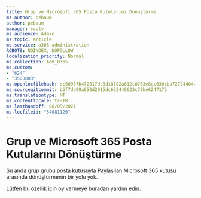 ```yaml
---
title: Grup ve Microsoft 365 Posta Kutularını Dönüştürme
ms.author: pebaum
author: pebaum
manager: scotv
ms.audience: Admin
ms.topic: article
ms.service: o365-administration
ROBOTS: NOINDEX, NOFOLLOW
localization_priority: Normal
ms.collection: Adm_O365
ms.custom:
- "624"
- "3500003"
ms.openlocfilehash: dc50957b472817dc0d18782a812c8763e8ec630cba72724464a920596abaf950
ms.sourcegitcommit: b5f7da89a650d2915dc652449623c78be6247175
ms.translationtype: MT
ms.contentlocale: tr-TR
ms.lasthandoff: 08/05/2021
ms.locfileid: "54081126"
---
```

# <a name="conversion-of-microsoft-365-group-and-shared-mailboxes"></a>Grup ve Microsoft 365 Posta Kutularını Dönüştürme

Şu anda grup grubu posta kutusuyla Paylaşılan Microsoft 365 kutusu arasında dönüştürmenin bir yolu yok.

Lütfen bu özellik için oy vermeye buradan yardım [edin.](https://aka.ms/M365GroupToShared)
